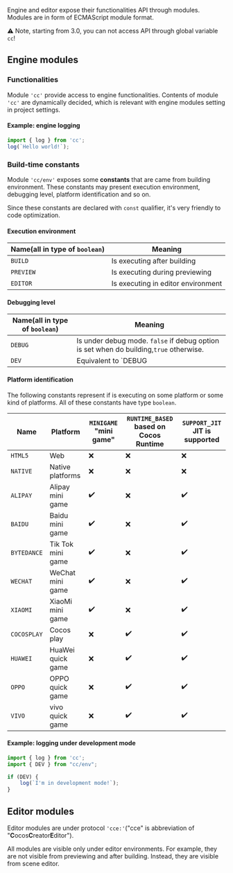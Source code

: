 

Engine and editor expose their functionalities API through modules. Modules are in form of ECMAScript module format.

⚠️ Note, starting from 3.0, you can not access API through global variable `cc`!

## Engine modules

### Functionalities

Module `'cc'` provide access to engine functionalities. Contents of module `'cc'` are dynamically decided,
which is relevant with engine modules setting in project settings.

#### Example: engine logging

```ts
import { log } from 'cc';
log(`Hello world!`);
```

### Build-time constants

Module `'cc/env'` exposes some **constants** that are came from building environment. These constants may present execution environment, debugging level, platform identification and so on.

Since these constants are declared with `const` qualifier, it's very friendly to code optimization.

#### Execution environment

| Name(all in type of `boolean`) | Meaning                            |
|--------------------------------|------------------------------------|
| `BUILD`                        | Is executing after building        |
| `PREVIEW`                      | Is executing during previewing     |
| `EDITOR`                       | Is executing in editor environment |


#### Debugging level

| Name(all in type of `boolean`) | Meaning                                                                                |
|--------------------------------|----------------------------------------------------------------------------------------|
| `DEBUG`                        | Is under debug mode. `false` if debug option is set when do building,`true` otherwise. |
| `DEV`                          | Equivalent to `DEBUG || EDITOR || PREVIEW || EDITOR`                                   |


#### Platform identification

The following constants represent if is executing on some platform or some kind of platforms. All of these constants have type `boolean`.
<!-- Please sort the table in dictionary order -->
| Name        | Platform          | `MINIGAME` "mini game" | `RUNTIME_BASED` based on Cocos Runtime | `SUPPORT_JIT` JIT is supported |
|-------------|-------------------|------------------------|----------------------------------------|--------------------------------|
| `HTML5`     | Web               | ❌                      | ❌                                      | ❌                              |
| `NATIVE`    | Native platforms  | ❌                      | ❌                                      | ❌                              |
| `ALIPAY`    | Alipay mini game  | ✔️                      | ❌                                      | ✔️                              |
| `BAIDU`     | Baidu mini game   | ✔️                      | ❌                                      | ✔️                              |
| `BYTEDANCE` | Tik Tok mini game | ✔️                      | ❌                                      | ✔️                              |
| `WECHAT`    | WeChat mini game  | ✔️                      | ❌                                      | ✔️                              |
| `XIAOMI`    | XiaoMi mini game  | ✔️                      | ❌                                      | ✔️                              |
| `COCOSPLAY` | Cocos play        | ❌                      | ✔️                                      | ✔️                              |
| `HUAWEI`    | HuaWei quick game | ❌                      | ✔️                                      | ✔️                              |
| `OPPO`      | OPPO quick game   | ❌                      | ✔️                                      | ✔️                              |
| `VIVO`      | vivo quick game   | ❌                      | ✔️                                      | ✔️                              |


#### Example: logging under development mode

```ts
import { log } from 'cc';
import { DEV } from "cc/env";

if (DEV) {
    log(`I'm in development mode!`);
}
```

## Editor modules

Editor modules are under protocol `'cce:'`("cce" is abbreviation of "**C**ocos**C**reator**E**ditor").

All modules are visible only under editor environments. For example, they are not visible from previewing and after building. Instead, they are visible from scene editor.

<!--
| Module name | Use for                        |
|-------------|--------------------------------|
| `'cce:gizmo'` | Gizmo                          |
-->